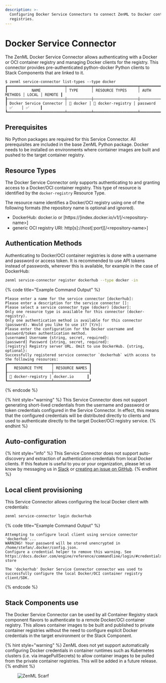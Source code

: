 ```yaml
---
description: >-
  Configuring Docker Service Connectors to connect ZenML to Docker container
  registries.
---
```


# Docker Service Connector

The ZenML Docker Service Connector allows authenticating with a Docker or OCI container registry and managing Docker clients for the registry. This connector provides pre-authenticated python-docker Python clients to Stack Components that are linked to it.

```
$ zenml service-connector list-types --type docker
┏━━━━━━━━━━━━━━━━━━━━━━━━━━┯━━━━━━━━━━━┯━━━━━━━━━━━━━━━━━━━━┯━━━━━━━━━━━━━━┯━━━━━━━┯━━━━━━━━┓
┃           NAME           │ TYPE      │ RESOURCE TYPES     │ AUTH METHODS │ LOCAL │ REMOTE ┃
┠──────────────────────────┼───────────┼────────────────────┼──────────────┼───────┼────────┨
┃ Docker Service Connector │ 🐳 docker │ 🐳 docker-registry │ password     │ ✅    │ ✅     ┃
┗━━━━━━━━━━━━━━━━━━━━━━━━━━┷━━━━━━━━━━━┷━━━━━━━━━━━━━━━━━━━━┷━━━━━━━━━━━━━━┷━━━━━━━┷━━━━━━━━┛
```

## Prerequisites

No Python packages are required for this Service Connector. All prerequisites are included in the base ZenML Python package. Docker needs to be installed on environments where container images are built and pushed to the target container registry.

## Resource Types

The Docker Service Connector only supports authenticating to and granting access to a Docker/OCI container registry. This type of resource is identified by the `docker-registry` Resource Type.

The resource name identifies a Docker/OCI registry using one of the following formats (the repository name is optional and ignored).

* DockerHub: docker.io or \[https://]index.docker.io/v1/\[/\<repository-name>]
* generic OCI registry URI: http\[s]://host\[:port]\[/\<repository-name>]

## Authentication Methods

Authenticating to Docker/OCI container registries is done with a username and password or access token. It is recommended to use API tokens instead of passwords, wherever this is available, for example in the case of DockerHub:

```sh
zenml service-connector register dockerhub --type docker -in
```

{% code title="Example Command Output" %}
```
Please enter a name for the service connector [dockerhub]: 
Please enter a description for the service connector []: 
Please select a service connector type (docker) [docker]: 
Only one resource type is available for this connector (docker-registry).
Only one authentication method is available for this connector (password). Would you like to use it? [Y/n]: 
Please enter the configuration for the Docker username and password/token authentication method.
[username] Username {string, secret, required}: 
[password] Password {string, secret, required}: 
[registry] Registry server URL. Omit to use DockerHub. {string, optional}: 
Successfully registered service connector `dockerhub` with access to the following resources:
┏━━━━━━━━━━━━━━━━━━━━┯━━━━━━━━━━━━━━━━┓
┃   RESOURCE TYPE    │ RESOURCE NAMES ┃
┠────────────────────┼────────────────┨
┃ 🐳 docker-registry │ docker.io      ┃
┗━━━━━━━━━━━━━━━━━━━━┷━━━━━━━━━━━━━━━━┛
```
{% endcode %}

{% hint style="warning" %}
This Service Connector does not support generating short-lived credentials from the username and password or token credentials configured in the Service Connector. In effect, this means that the configured credentials will be distributed directly to clients and used to authenticate directly to the target Docker/OCI registry service.
{% endhint %}

## Auto-configuration

{% hint style="info" %}
This Service Connector does not support auto-discovery and extraction of authentication credentials from local Docker clients. If this feature is useful to you or your organization, please let us know by messaging us in [Slack](https://zenml.io/slack) or [creating an issue on GitHub](https://github.com/zenml-io/zenml/issues).
{% endhint %}

## Local client provisioning

This Service Connector allows configuring the local Docker client with credentials:

```sh
zenml service-connector login dockerhub
```

{% code title="Example Command Output" %}
```
Attempting to configure local client using service connector 'dockerhub'...
WARNING! Your password will be stored unencrypted in /home/stefan/.docker/config.json.
Configure a credential helper to remove this warning. See
https://docs.docker.com/engine/reference/commandline/login/#credentials-store

The 'dockerhub' Docker Service Connector connector was used to successfully configure the local Docker/OCI container registry client/SDK.
```
{% endcode %}

## Stack Components use

The Docker Service Connector can be used by all Container Registry stack component flavors to authenticate to a remote Docker/OCI container registry. This allows container images to be built and published to private container registries without the need to configure explicit Docker credentials in the target environment or the Stack Component.

{% hint style="warning" %}
ZenML does not yet support automatically configuring Docker credentials in container runtimes such as Kubernetes clusters (i.e. via imagePullSecrets) to allow container images to be pulled from the private container registries. This will be added in a future release.
{% endhint %}

<figure><img src="https://static.scarf.sh/a.png?x-pxid=f0b4f458-0a54-4fcd-aa95-d5ee424815bc" alt="ZenML Scarf"><figcaption></figcaption></figure>
